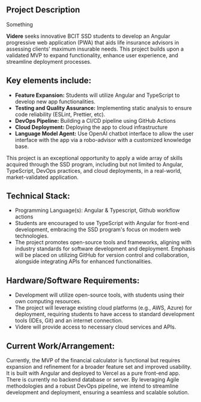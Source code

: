 ## **Project Description**
Something

**Videre** seeks innovative BCIT SSD students to develop an Angular progressive web application (PWA) that aids life insurance advisors in assessing clients' maximum insurable needs. This project builds upon a validated MVP to expand functionality, enhance user experience, and streamline deployment processes.

## **Key elements include:**

- **Feature Expansion:** Students will utilize Angular and TypeScript to develop new app functionalities.
- **Testing and Quality Assurance:** Implementing static analysis to ensure code reliability (ESLint, Prettier, etc).
- **DevOps Pipeline:** Building a CI/CD pipeline using GitHub Actions
- **Cloud Deployment:** Deploying the app to cloud infrastructure
- **Language Model Agent:** Use OpenAI chatbot interface to allow the user interface with the app via a robo-advisor with a customized knowledge base.

This project is an exceptional opportunity to apply a wide array of skills acquired through the SSD program, including but not limited to Angular, TypeScript, DevOps practices, and cloud deployments, in a real-world, market-validated application.

## **Technical Stack:**

- Programming Language(s): Angular & Typescript, Github workflow actions
- Students are encouraged to use TypeScript with Angular for front-end development, embracing the SSD program's focus on modern web technologies.
- The project promotes open-source tools and frameworks, aligning with industry standards for software development and deployment. Emphasis will be placed on utilizing GitHub for version control and collaboration, alongside integrating APIs for enhanced functionalities.

## **Hardware/Software Requirements:**

- Development will utilize open-source tools, with students using their own computing resources.
- The project will leverage existing cloud platforms (e.g., AWS, Azure) for deployment, requiring students to have access to standard development tools (IDEs, Git) and an internet connection.
- Videre will provide access to necessary cloud services and APIs.

## **Current Work/Arrangement:**

Currently, the MVP of the financial calculator is functional but requires expansion and refinement for a broader feature set and improved usability. It is built with Angular and deployed to Vercel as a pure front-end app. There is currently no backend database or server. By leveraging Agile methodologies and a robust DevOps pipeline, we intend to streamline development and deployment, ensuring a seamless and scalable solution.
